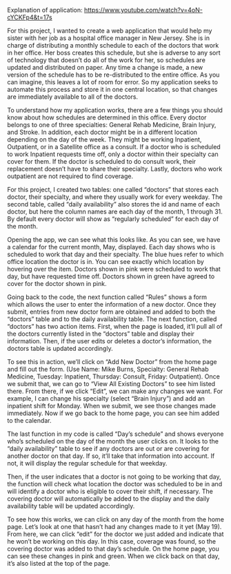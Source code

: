 Explanation of application: https://www.youtube.com/watch?v=4oN-cYCKFp4&t=17s

For this project, I wanted to create a web application that would help my sister with her job as a hospital office manager in New Jersey. She is in charge of distributing a monthly schedule to each of the doctors that work in her office. Her boss creates this schedule, but she is adverse to any sort of technology that doesn’t do all of the work for her, so schedules are updated and distributed on paper. Any time a change is made, a new version of the schedule has to be re-distributed to the entire office. As you can imagine, this leaves a lot of room for error. So my application seeks to automate this process and store it in one central location, so that changes are immediately available to all of the doctors.

To understand how my application works, there are a few things you should know about how schedules are determined in this office. Every doctor belongs to one of three specialties: General Rehab Medicine, Brain Injury, and Stroke. In addition, each doctor might be in a different location depending on the day of the week. They might be working Inpatient, Outpatient, or in a Satellite office as a consult. If a doctor who is scheduled to work Inpatient requests time off, only a doctor within their specialty can cover for them. If the doctor is scheduled to do consult work, their replacement doesn’t have to share their specialty. Lastly, doctors who work outpatient are not required to find coverage.

For this project, I created two tables: one called “doctors” that stores each doctor, their specialty, and where they usually work for every weekday. The second table, called “daily availability” also stores the id and name of each doctor, but here the column names are each day of the month, 1 through 31. By default every doctor will show as “regularly scheduled” for each day of the month.

Opening the app, we can see what this looks like. As you can see, we have a calendar for the current month, May, displayed. Each day shows who is scheduled to work that day and their specialty. The blue hues refer to which office location the doctor is in. You can see exactly which location by hovering over the item. Doctors shown in pink were scheduled to work that day, but have requested time off. Doctors shown in green have agreed to cover for the doctor shown in pink.

Going back to the code, the next function called “Rules” shows a form which allows the user to enter the information of a new doctor. Once they submit, entries from new doctor form are obtained and added to both the “doctors” table and to the daily availability table. The next function, called “doctors” has two action items. First, when the page is loaded, it’ll pull all of the doctors currently listed in the “doctors” table and display their information. Then, if the user edits or deletes a doctor’s information, the doctors table is updated accordingly.

To see this in action, we’ll click on “Add New Doctor” from the home page and fill out the form. (Use Name: Mike Burns, Specialty: General Rehab Medicine, Tuesday: Inpatient, Thursday: Consult, Friday: Outpatient). Once we submit that, we can go to “View All Existing Doctors” to see him listed there. From there, if we click “Edit”, we can make any changes we want. For example, I can change his specialty (select “Brain Injury”) and add an inpatient shift for Monday. When we submit, we see those changes made immediately. Now if we go back to the home page, you can see him added to the calendar.

The last function in my code is called “Day’s schedule” and shows everyone who’s scheduled on the day of the month the user clicks on. It looks to the “daily availability” table to see if any doctors are out or are covering for another doctor on that day. If so, it’ll take that information into account. If not, it will display the regular schedule for that weekday.

Then, if the user indicates that a doctor is not going to be working that day, the function will check what location the doctor was scheduled to be in and will identify a doctor who is eligible to cover their shift, if necessary. The covering doctor will automatically be added to the display and the daily availability table will be updated accordingly.

To see how this works, we can click on any day of the month from the home page. Let’s look at one that hasn’t had any changes made to it yet (May 19). From here, we can click “edit” for the doctor we just added and indicate that he won’t be working on this day. In this case, coverage was found, so the covering doctor was added to that day’s schedule. On the home page, you can see these changes in pink and green. When we click back on that day, it’s also listed at the top of the page.
